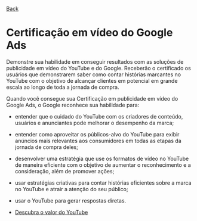 [Back](../README.md)

# Certificação em vídeo do Google Ads

Demonstre sua habilidade em conseguir resultados com as soluções de publicidade em vídeo do YouTube e do Google. Receberão o certificado os usuários que demonstrarem saber como contar histórias marcantes no YouTube com o objetivo de alcançar clientes em potencial em grande escala ao longo de toda a jornada de compra.

Quando você consegue sua Certificação em publicidade em vídeo do Google Ads, o Google reconhece sua habilidade para:

- entender que o cuidado do YouTube com os criadores de conteúdo, usuários e anunciantes pode melhorar o desempenho da marca;
- entender como aproveitar os públicos-alvo do YouTube para exibir anúncios mais relevantes aos consumidores em todas as etapas da jornada de compra deles;
- desenvolver uma estratégia que use os formatos de vídeo no YouTube de maneira eficiente com o objetivo de aumentar o reconhecimento e a consideração, além de promover ações;
- usar estratégias criativas para contar histórias eficientes sobre a marca no YouTube e atrair a atenção do seu público;
- usar o YouTube para gerar respostas diretas.

- [Descubra o valor do YouTube](descubra-o-valor-do-youtube/README.md)

